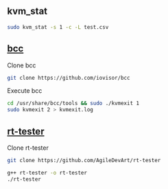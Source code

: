 ## kvm_stat
```bash
sudo kvm_stat -s 1 -c -L test.csv
```

## [bcc](https://github.com/iovisor/bcc.git)
Clone bcc
```bash
git clone https://github.com/iovisor/bcc
```
Execute bcc
```bash
cd /usr/share/bcc/tools && sudo ./kvmexit 1
sudo kvmexit 2 > kvmexit.log
```

## [rt-tester](https://github.com/AgileDevArt/rt-tester)
Clone rt-tester
```bash
git clone https://github.com/AgileDevArt/rt-tester
```
```bash
g++ rt-tester -o rt-tester 
./rt-tester
```